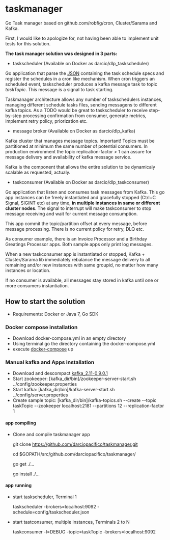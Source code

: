 # taskmanager

Go Task manager based on github.com/robfig/cron, Cluster/Sarama and Kafka.

First, I would like to apologize for, not having been able to implement unit tests for this solution.

**The task manager solution was designed in 3 parts:**

* taskscheduler (Available on Docker as darcio/dlp_taskscheduler)

Go application that parse the [JSON](https://github.com/darciopacifico/taskmanager/blob/master/config/taskscheduler.json) containing the task schedule specs and register the schedules in a cron like mechanism. When cron triggers an scheduled event, taskscheduler produces a kafka message task to topic *taskTopic*. This message is a signal to task starting.

Taskmanager architecture allows any number of taskschedulers instances, managing different schedule tasks files, sending messagens to different kafka topics. As a TODO would be great to taskscheduler to receive step-by-step processing confirmation from consumer, generate metrics, implement retry policy, priorization etc.

* message broker (Available on Docker as darcio/dlp_kafka)

Kafka cluster that manages message topics. Important! Topics must be partitioned at minimum the same number of potential consumers. In production environment the topic replication-factor > 1 can assure for message delivery and availability of kafka message service.

Kafka is the component that allows the entire solution to be dynamicaly scalable as requested, actualy.

* taskconsumer (Available on Docker as darcio/dlp_taskconsumer)

Go application that listen and consumes task messages from Kafka. This go app instances can be freely instantiated and gracefully stopped (Ctrl+C Signal, SIGINT etc) at any time, **in multiple instances in same or different cluster nodes**. The signal to interrupt will make taskconsumer to stop message receiving and wait for current message consumption.

This app commit the topic/partition offset at every message, before message processing. There is no current policy for retry, DLQ etc.

As consumer example, there is an Invoice Processor and a Birthday Greatings Processor apps. Both sample apps only print log messages.

When a new taskconsumer app is instantiated or stopped, Kafka + Cluster/Sarama lib immediately rebalance the message delivery to all remaining and/or new instances with same groupid, no matter how many instances or location.

If no consumer is available, all messages stay stored in kafka until one or more consumers instantiation.

## How to start the solution

* Requirements: Docker or Java 7, Go SDK

### Docker compose installation

- Download docker-compose.yml in an empty directory
- Using terminal go the directory containing the docker-compose.yml
- execute [docker-compose](https://raw.githubusercontent.com/darciopacifico/taskmanager/master/docker-compose.yml) up

### Manual kafka and Apps installation 

- Download and descompact [kafka_2.11-0.9.0.1](https://www.apache.org/dyn/closer.cgi?path=/kafka/0.10.0.0/kafka_2.11-0.10.0.0.tgz)
- Start zookeeper: [kafka_dir/bin]/zookeeper-server-start.sh ../config/zookeeper.properties
- Start kafka: [kafka_dir/bin]/kafka-server-start.sh ../config/server.properties
- Create sample topic: [kafka_dir/bin]/kafka-topics.sh --create --topic taskTopic --zookeeper localhost:2181 --partitions 12 --replication-factor 1


#### app compiling

* Clone and compile taskmanager app

  git clone https://github.com/darciopacifico/taskmanager.git

  cd $GOPATH/src/github.com/darciopacifico/taskmanager/

  go get ./...

  go install ./...

#### app running

  - start taskscheduler, Terminal 1

    taskscheduler -brokers=localhost:9092 -schedule=config/taskscheduler.json
    
  - start tastconsumer, multiple instances, Terminals 2 to N 

    taskconsumer -l=DEBUG -topic=taskTopic -brokers=localhost:9092

  


